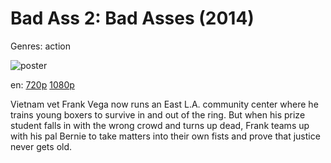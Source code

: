# Bad Ass 2: Bad Asses (2014)

Genres: action

![poster](http://image.tmdb.org/t/p/w500/hiH9DJplPFKzLIMjgXlur86ivd9.jpg)

en:
  [720p](magnet:?xt=urn:btih:8CDF77294717CBB76DEDBEFB75A81A1E6E453201&tr=udp://glotorrents.pw:6969/announce&tr=udp://tracker.opentrackr.org:1337/announce&tr=udp://torrent.gresille.org:80/announce&tr=udp://tracker.openbittorrent.com:80&tr=udp://tracker.coppersurfer.tk:6969&tr=udp://tracker.leechers-paradise.org:6969&tr=udp://p4p.arenabg.ch:1337&tr=udp://tracker.internetwarriors.net:1337)
  [1080p](magnet:?xt=urn:btih:6F9105790749EECB3244C659E0DB6FD2701CB48C&tr=udp://glotorrents.pw:6969/announce&tr=udp://tracker.opentrackr.org:1337/announce&tr=udp://torrent.gresille.org:80/announce&tr=udp://tracker.openbittorrent.com:80&tr=udp://tracker.coppersurfer.tk:6969&tr=udp://tracker.leechers-paradise.org:6969&tr=udp://p4p.arenabg.ch:1337&tr=udp://tracker.internetwarriors.net:1337)
  


Vietnam vet Frank Vega now runs an East L.A. community center where he trains young boxers to survive in and out of the ring. But when his prize student falls in with the wrong crowd and turns up dead, Frank teams up with his pal Bernie to take matters into their own fists and prove that justice never gets old.